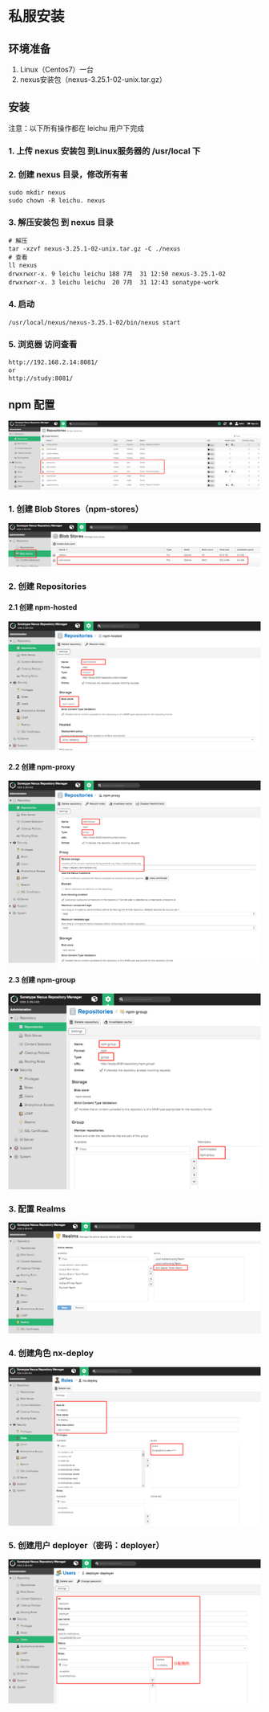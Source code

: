 # 私服安装

## 环境准备
1. Linux（Centos7）一台
2. nexus安装包（nexus-3.25.1-02-unix.tar.gz）

## 安装
注意：以下所有操作都在 leichu 用户下完成

### 1. 上传 nexus 安装包 到Linux服务器的 /usr/local 下

### 2. 创建 nexus 目录，修改所有者
```shell
sudo mkdir nexus
sudo chown -R leichu. nexus
```

### 3. 解压安装包 到 nexus 目录
```shell
# 解压
tar -xzvf nexus-3.25.1-02-unix.tar.gz -C ./nexus
# 查看
ll nexus
drwxrwxr-x. 9 leichu leichu 188 7月  31 12:50 nexus-3.25.1-02
drwxrwxr-x. 3 leichu leichu  20 7月  31 12:43 sonatype-work
```

### 4. 启动
```shell
/usr/local/nexus/nexus-3.25.1-02/bin/nexus start
 ```

### 5. 浏览器 访问查看
```
http://192.168.2.14:8081/
or
http://study:8081/
```


## npm 配置
![配置](/images/npm/配置.png)

### 1. 创建 Blob Stores（npm-stores）
![npm-stores](/images/npm/npm-stores.png)

### 2. 创建 Repositories

#### 2.1 创建 npm-hosted
![npm-hosted](/images/npm/npm-hosted.png)

#### 2.2 创建 npm-proxy
![npm-proxy](/images/npm/npm-proxy.png)

#### 2.3 创建 npm-group
![npm-group](/images/npm/npm-group.png)

### 3. 配置 Realms
![Realms](/images/npm/Realms.png)

### 4. 创建角色 nx-deploy
![nx-deploy](/images/npm/nx-deploy.png)

### 5. 创建用户 deployer（密码：deployer）
![deployer](/images/npm/deployer.png)




